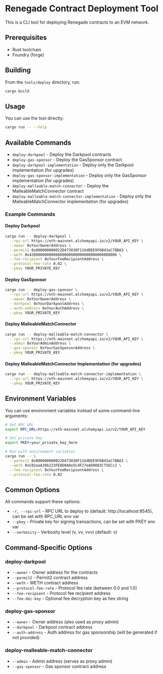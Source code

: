 # Renegade Contract Deployment Tool

This is a CLI tool for deploying Renegade contracts to an EVM network.

## Prerequisites

- Rust toolchain
- Foundry (forge)

## Building

From the `tools/deploy` directory, run:

```bash
cargo build
```

## Usage

You can use the tool directly:

```bash
cargo run -- --help
```

## Available Commands

- `deploy-darkpool` - Deploy the Darkpool contracts
- `deploy-gas-sponsor` - Deploy the GasSponsor contract
- `deploy-darkpool-implementation` - Deploy only the Darkpool implementation (for upgrades)
- `deploy-gas-sponsor-implementation` - Deploy only the GasSponsor implementation (for upgrades)
- `deploy-malleable-match-connector` - Deploy the MalleableMatchConnector contract
- `deploy-malleable-match-connector-implementation` - Deploy only the MalleableMatchConnector implementation (for upgrades)

### Example Commands

#### Deploy Darkpool

```bash
cargo run -- deploy-darkpool \
  --rpc-url https://eth-mainnet.alchemyapi.io/v2/YOUR_API_KEY \
  --owner 0xYourOwnerAddress \
  --permit2 0x000000000022D473030F116dDEE9F6B43aC78BA3 \
  --weth 0x4200000000000000000000000000000000000006 \
  --fee-recipient 0xYourFeeRecipientAddress \
  --protocol-fee-rate 0.02 \
  --pkey YOUR_PRIVATE_KEY
```

#### Deploy GasSponsor

```bash
cargo run -- deploy-gas-sponsor \
  --rpc-url https://eth-mainnet.alchemyapi.io/v2/YOUR_API_KEY \
  --owner 0xYourOwnerAddress \
  --darkpool 0xYourDarkpoolAddress \
  --auth-address 0xYourAuthAddress \
  --pkey YOUR_PRIVATE_KEY
```

#### Deploy MalleableMatchConnector

```bash
cargo run -- deploy-malleable-match-connector \
  --rpc-url https://eth-mainnet.alchemyapi.io/v2/YOUR_API_KEY \
  --admin 0xYourAdminAddress \
  --gas-sponsor 0xYourGasSponsorAddress \
  --pkey YOUR_PRIVATE_KEY
```

#### Deploy MalleableMatchConnector Implementation (for upgrades)

```bash
cargo run -- deploy-malleable-match-connector-implementation \
  --rpc-url https://eth-mainnet.alchemyapi.io/v2/YOUR_API_KEY \
  --pkey YOUR_PRIVATE_KEY
```

## Environment Variables

You can use environment variables instead of some command-line arguments:

```bash
# Set RPC URL
export RPC_URL=https://eth-mainnet.alchemyapi.io/v2/YOUR_API_KEY

# Set private key
export PKEY=your_private_key_here

# Run with environment variables
cargo run -- \
  --permit2 0x000000000022D473030F116dDEE9F6B43aC78BA3 \
  --weth 0xC02aaA39b223FE8D0A0e5C4F27eAD9083C756Cc2 \
  --fee-recipient 0xYourFeeRecipientAddress \
  --protocol-fee-rate 0.02
```

## Common Options

All commands support these options:

- `-r, --rpc-url` - RPC URL to deploy to (default: http://localhost:8545), can be set with RPC_URL env var
- `--pkey` - Private key for signing transactions, can be set with PKEY env var
- `--verbosity` - Verbosity level (v, vv, vvv) (default: v)

## Command-Specific Options

### deploy-darkpool

- `--owner` - Owner address for the contracts
- `--permit2` - Permit2 contract address
- `--weth` - WETH contract address
- `--protocol-fee-rate` - Protocol fee rate (between 0.0 and 1.0)
- `--fee-recipient` - Protocol fee recipient address
- `--fee-dec-key` - Optional fee decryption key as hex string

### deploy-gas-sponsor

- `--owner` - Owner address (also used as proxy admin)
- `--darkpool` - Darkpool contract address
- `--auth-address` - Auth address for gas sponsorship (will be generated if not provided)

### deploy-malleable-match-connector

- `--admin` - Admin address (serves as proxy admin)
- `--gas-sponsor` - Gas sponsor contract address 